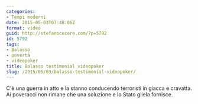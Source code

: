 ```yaml
---
categories:
- Tempi moderni
date: 2015-05-03T07:48:06Z
format: video
guid: http://stefanocecere.com/?p=5792
id: 5792
tags:
- Balasso
- povertà
- videopoker
title: Balasso testimonial videopoker
slug: /2015/05/03/balasso-testimonial-videopoker/
---
```


C'è una guerra in atto e la stanno conducendo terroristi in giacca e cravatta. Ai poveracci non rimane che una soluzione e lo Stato gliela fornisce.

<div class="jetpack-video-wrapper">
</div>